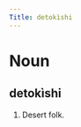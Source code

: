 ```yaml
---
Title: detokìshi
---
```


Noun
================================

detokìshi
----------------

1. Desert folk.

